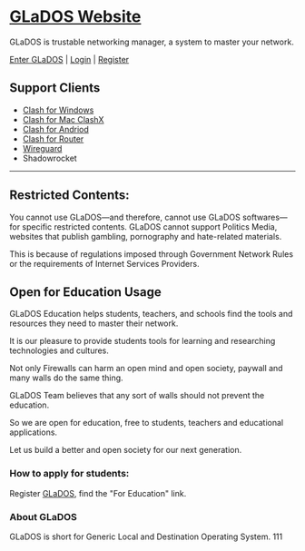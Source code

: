 # [GLaDOS Website](https://glados.rocks/)

GLaDOS is trustable networking manager, a system to master your network.

[Enter GLaDOS](https://glados.rocks/) | [Login](https://glados.rocks/) | [Register](https://glados.rocks/)

## Support Clients

- [Clash for Windows](https://github.com/Fndroid/clash_for_windows_pkg/releases)
- [Clash for Mac ClashX](https://github.com/yichengchen/clashX/releases)
- [Clash for Andriod](https://github.com/Kr328/ClashForAndroid)
- [Clash for Router](https://github.com/SukkaW/Koolshare-Clash)
- [Wireguard](https://www.wireguard.com/)
- Shadowrocket

--------------------

## Restricted Contents:

You cannot use GLaDOS—and therefore, cannot use GLaDOS softwares—for specific restricted contents. GLaDOS cannot support Politics Media, websites that publish gambling, pornography and hate-related materials.

This is because of regulations imposed through Government Network Rules or the requirements of Internet Services Providers.

## Open for Education Usage

GLaDOS Education helps students, teachers, and schools find the tools and resources they need to master their network.

It is our pleasure to provide students tools for learning and researching technologies and cultures.

Not only Firewalls can harm an open mind and open society, paywall and many walls do the same thing.

GLaDOS Team believes that any sort of walls should not prevent the education.

So we are open for education, free to students, teachers and educational applications.

Let us build a better and open society for our next generation.

### How to apply for students:

Register [GLaDOS](https://glados.rocks/), find the "For Education" link.

### About GLaDOS

GLaDOS is short for Generic Local and Destination Operating System. 
111

